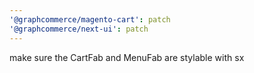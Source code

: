 ```yaml
---
'@graphcommerce/magento-cart': patch
'@graphcommerce/next-ui': patch
---
```


make sure the CartFab and MenuFab are stylable with sx
